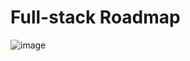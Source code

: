 # Full-stack Roadmap
![image](https://github.com/anisul-Islam/full-stack-roadmap/assets/28184926/e8c38401-b6b8-41d3-8552-a932be0addec)
